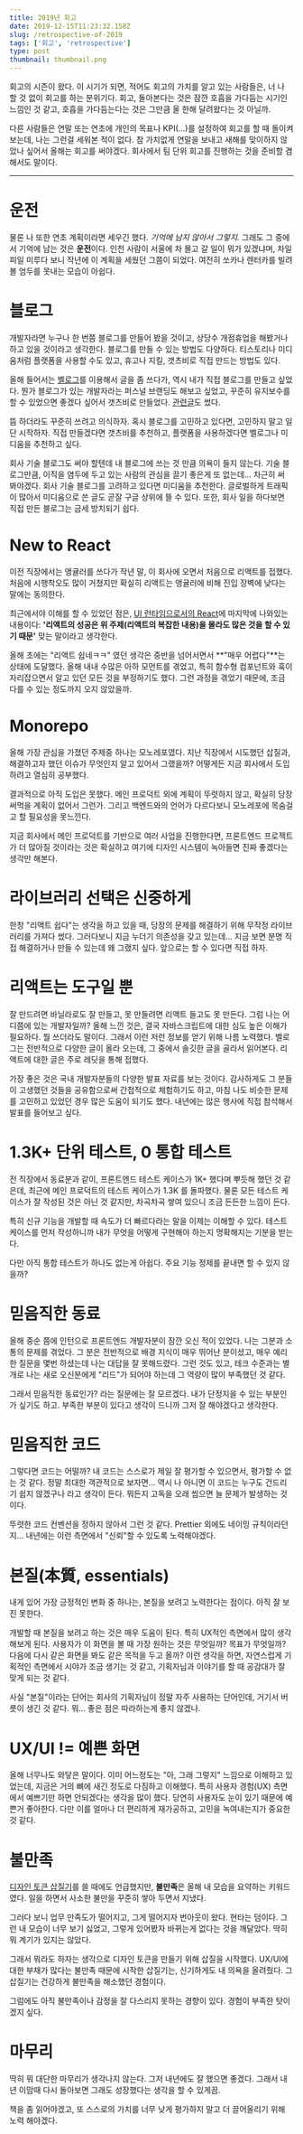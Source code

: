 ```yaml
---
title: 2019년 회고
date: 2019-12-15T11:23:32.158Z
slug: /retrospective-of-2019
tags: ['회고', 'retrospective']
type: post
thumbnail: thumbnail.png
---
```


회고의 시즌이 왔다. 이 시기가 되면, 적어도 회고의 가치를 알고 있는 사람들은, 너 나 할 것 없이 회고를 하는 분위기다.
회고, 돌아본다는 것은 잠깐 호흡을 가다듬는 시기인 느낌인 것 같고, 호흡을 가다듬는다는 것은 그만큼 올 한해 달려왔다는 것 아닐까.

<!-- end -->

다른 사람들은 연말 또는 연초에 개인의 목표나 KPI(...)를 설정하여 회고를 할 때 돌이켜보는데,
나는 그런걸 세워본 적이 없다. 참 가치없게 연말을 보내고 새해를 맞이하지 않았나 싶어서 올해는 회고를 써야겠다.
회사에서 팀 단위 회고를 진행하는 것을 준비할 겸 해서도 말이다.

---

# 운전

물론 나 또한 연초 계획이라면 세우긴 했다. _기억에 남지 않아서 그렇지._ 그래도 그 중에서 기억에 남는 것은 **운전**이다.
인천 사람이 서울에 차 몰고 갈 일이 뭐가 있겠냐며, 차일피일 미루다 보니 작년에 이 계획을 세웠던 그쯤이 되었다.
여전히 쏘카나 렌터카를 빌려볼 엄두를 못내는 모습이 아쉽다.

# 블로그

개발자라면 누구나 한 번쯤 블로그를 만들어 봤을 것이고, 상당수 개점휴업을 해봤거나 하고 있을 것이라고 생각한다.
블로그를 만들 수 있는 방법도 다양하다. 티스토리나 미디움처럼 플랫폼을 사용할 수도 있고, 휴고나 지킬, 갯츠비로 직접 만드는 방법도 있다.

올해 들어서는 [벨로그](https://velog.io/)를 이용해서 글을 좀 쓰다가, 역시 내가 직접 블로그를 만들고 싶었다.
뭔가 블로그가 있는 개발자라는 퍼스널 브랜딩도 해보고 싶었고, 꾸준히 유지보수를 할 수 있었으면 좋겠다 싶어서 갯츠비로 만들었다.
[관련글](/posts/build-a-blog-with-gatsby-and-typescript-part-1)도 썼다.

뜸 하더라도 꾸준히 쓰려고 의식하자. 혹시 블로그를 고민하고 있다면, 고민하지 말고 일단 시작하자.
직접 만들겠다면 갯츠비를 추천하고, 플랫폼을 사용하겠다면 벨로그나 미디움을 추천하고 싶다.

회사 기술 블로그도 써야 할텐데 내 블로그에 쓰는 것 만큼 의욕이 들지 않는다.
기술 블로그만큼, 이직을 염두에 두고 있는 사람의 관심을 끌기 좋은게 또 없는데... 차근히 써 봐야겠다.
회사 기술 블로그를 고려하고 있다면 미디움을 추천한다. 글로벌하게 트래픽이 많아서 미디움으로 쓴 글도 곧잘 구글 상위에 뜰 수 있다.
또한, 회사 일을 하다보면 직접 만든 블로그는 금세 방치되기 쉽다.

# New to React

이전 직장에서는 앵귤러를 쓰다가 작년 말, 이 회사에 오면서 처음으로 리액트를 접했다.
처음에 시행착오도 많이 거쳤지만 확실히 리액트는 앵귤러에 비해 진입 장벽에 낮다는 말에는 동의한다.

최근에서야 이해를 할 수 있었던 점은, [UI 런타임으로서의 React](https://overreacted.io/ko/react-as-a-ui-runtime/)에 마지막에 나와있는 내용이다:
**'리액트의 성공은 위 주제(리액트의 복잡한 내용)을 몰라도 많은 것을 할 수 있기 때문'** 맞는 말이라고 생각한다.

올해 초에는 "리액트 쉽네ㅋㅋ" 였던 생각은 중반을 넘어서면서 **"매우 어렵다"**는 상태에 도달했다.
올해 내내 수많은 아하 모먼트를 겪었고, 특히 함수형 컴포넌트와 훅이 자리잡으면서 알고 있던 모든 것을 부정하기도 했다.
그런 과정을 겪었기 때문에, 조금 다를 수 있는 정도까지 오지 않았을까.

# Monorepo

올해 가장 관심을 가졌던 주제중 하나는 모노레포였다.
지난 직장에서 시도했던 삽질과, 해결하고자 했던 이슈가 무엇인지 알고 있어서 그랬을까?
어떻게든 지금 회사에서 도입하려고 열심히 공부했다.

결과적으로 아직 도입은 못했다. 메인 프로덕트 외에 계획이 뚜렷하지 않고, 확실히 당장 써먹을 계획이 없어서 그런가.
그리고 백엔드와의 언어가 다르다보니 모노레포에 목숨걸고 할 필요성을 못느낀다.

지금 회사에서 메인 프로덕트를 기반으로 여러 사업을 진행한다면, 프론트엔드 프로젝트가 더 많아질 것이라는 것은 확실하고
여기에 디자인 시스템이 녹아들면 진짜 좋겠다는 생각만 해본다.

# 라이브러리 선택은 신중하게

한창 "리액트 쉽다"는 생각을 하고 있을 때, 당장의 문제를 해결하기 위해 무작정 라이브러리를 가져다 썼다.
그러다보니 지금 누더기 의존성을 갖고 있는데... 지금 보면 분명 직접 해결하거나 만들 수 있는데 왜 그랬지 싶다.
앞으로는 할 수 있다면 직접 하자.

# 리액트는 도구일 뿐

잘 만드려면 바닐라로도 잘 만들고, 못 만들려면 리액트 들고도 못 만든다. 그럼 나는 어디쯤에 있는 개발자일까?
올해 느낀 것은, 결국 자바스크립트에 대한 심도 높은 이해가 필요하다. 뭘 쓰더라도 말이다.
그래서 이런 저런 정보를 얻기 위해 나름 노력했다. 벨로그는 전반적으로 다양한 글이 올라 오는데,
그 중에서 솔깃한 글을 골라서 읽어본다. 리액트에 대한 글은 주로 레딧을 통해 접했다.

가장 좋은 것은 국내 개발자분들의 다양한 발표 자료를 보는 것이다. 감사하게도 그 분들이 고생했던 것들을 공유함으로써
간접적으로 체험하기도 하고, 마침 나도 비슷한 문제를 고민하고 있었던 경우 많은 도움이 되기도 했다.
내년에는 많은 행사에 직접 참석해서 발표를 들어보고 싶다.

# 1.3K+ 단위 테스트, 0 통합 테스트

전 직장에서 동료분과 같이, 프론트엔드 테스트 케이스가 1K+ 했다며 뿌듯해 했던 것 같은데,
최근에 메인 프로덕트의 테스트 케이스가 1.3K 를 돌파했다. 물론 모든 테스트 케이스가 잘 작성된 것은 아닌 것 같지만,
차곡차곡 쌓여 있으니 조금 든든한 느낌이 든다.

특히 신규 기능을 개발할 때 속도가 더 빠르다라는 말을 이제는 이해할 수 있다.
테스트 케이스를 먼저 작성하니까 내가 무엇을 어떻게 구현해야 하는지 명확해지는 기분을 받는다.

다만 아직 통합 테스트가 하나도 없는게 아쉽다. 주요 기능 정제를 끝내면 할 수 있지 않을까?

# 믿음직한 동료

올해 중순 쯤에 인턴으로 프론트엔드 개발자분이 잠깐 오신 적이 있었다. 나는 그분과 소통의 문제를 겪었다.
그 분은 전반적으로 배경 지식이 매우 뛰어난 분이셨고, 매우 예리한 질문을 몇번 하셨는데 나는 대답을 잘 못해드렸다.
그런 것도 있고, 테크 수준과는 별개로 나는 새로 오신분에게 "리드"가 되어야 하는데 그 역량이 많이 부족했던 것 같다.

그래서 믿음직한 동료인가? 라는 질문에는 잘 모르겠다. 내가 단정지을 수 있는 부분인가 싶기도 하고.
부족한 부분이 있다고 생각이 드니까 그저 잘 해야겠다고 생각한다.

# 믿음직한 코드

그렇다면 코드는 어떨까? 내 코드는 스스로가 제일 잘 평가할 수 있으면서, 평가할 수 없는 것 같다.
정말 최대한 객관적으로 보자면... 역시 나 아니면 이 코드는 누구도 건드리기 쉽지 않겠구나 라고 생각이 든다.
뭐든지 고독을 오래 씹으면 늘 문제가 발생하는 것이다.

뚜렷한 코드 컨벤션을 정하지 않아서 그런 것 같다. Prettier 외에도 네이밍 규칙이라던지...
내년에는 이런 측면에서 "신뢰"할 수 있도록 노력해야겠다.

# 본질(本質, essentials)

내게 있어 가장 긍정적인 변화 중 하나는, 본질을 보려고 노력한다는 점이다. 아직 잘 보진 못한다.

개발할 때 본질을 보려고 하는 것은 매우 도움이 된다. 특히 UX적인 측면에서 많이 생각해보게 된다.
사용자가 이 화면을 볼 때 가장 원하는 것은 무엇일까? 목표가 무엇일까? 다음에 다시 같은 화면을 봐도 같은 목적을 두고 올까?
이런 생각을 하면, 자연스럽게 기획적인 측면에서 시야가 조금 생기는 것 같고, 기획자님과 이야기를 할 때 공감대가 잘 맞게 되는 것 같다.

사실 "본질"이라는 단어는 회사의 기획자님이 정말 자주 사용하는 단어인데, 거기서 버릇이 생긴 것 같다. 뭐... 좋은 점은 따라하는게 좋지 않겠나.

# UX/UI != 예쁜 화면

올해 너무나도 와닿은 말이다. 이미 어느정도는 "아, 그래 그렇지" 느낌으로 이해하고 있었는데, 지금은 거의 뼈에 새긴 정도로 다짐하고 이해했다.
특히 사용자 경험(UX) 측면에서 예쁘기만 하면 안되겠다는 생각을 많이 했다. 당연히 사용자도 눈이 있기 때문에 예쁜거 좋아한다.
다만 이를 얼마나 더 편리하게 재가공하고, 고민을 녹여내는지가 중요한 것 같다.

# 불만족

[디자인 토큰 삽질기](/posts/some-waste-of-times-for-design-token)를 쓸 때에도 언급했지만,
**불만족**은 올해 내 모습을 요약하는 키워드였다. 일을 하면서 사소한 불만을 꾸준히 쌓아 두면서 지냈다.

그러다 보니 업무 만족도가 떨어지고, 그게 떨어지자 번아웃이 왔다. 현타는 덤이다.
그런 내 모습이 너무 보기 싫었고, 그렇게 있어봤자 바뀌는게 없다는 것을 깨달았다. 딱히 뭐 계기가 있지는 않았다.

그래서 뭐라도 하자는 생각으로 디자인 토큰을 만들기 위해 삽질을 시작했다.
UX/UI에 대한 부채가 많다는 불만족 때문에 시작한 삽질기는, 신기하게도 내 의욕을 올려줬다.
그 삽질기는 건강하게 불만족을 해소했던 경험이다.

그럼에도 아직 불만족이나 감정을 잘 다스리지 못하는 경향이 있다. 경험이 부족한 탓이겠지 싶다.

# 마무리

딱히 뭐 대단한 마무리가 생각나지 않는다. 그저 내년에도 잘 했으면 좋겠다. 그래서 내년 이맘때 다시 돌아보면 그래도 성장했다는 생각을 할 수 있게끔.

책을 좀 읽어야겠고, 또 스스로의 가치를 너무 낮게 평가하지 말고 더 끌어올리기 위해 노력 해야겠다.
